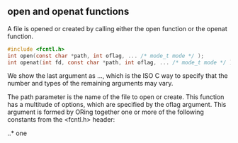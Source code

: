 ## open and openat functions
A file is opened or created by calling either the open function or the openat function.
```c
#include <fcntl.h>
int open(const char *path, int oflag, ... /* mode_t mode */ );
int openat(int fd, const char *path, int oflag, ... /* mode_t mode */ );
```
We show the last argument as ..., which is the ISO C way to specify that the number
and types of the remaining arguments may vary.

The path parameter is the name of the file to open or create. This function has a
multitude of options, which are specified by the oflag argument. This argument is
formed by ORing together one or more of the following constants from the <fcntl.h>
header:

..* one